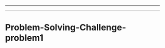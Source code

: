 ------------------------------------------------
-----------------------------------------------------------------------------------
# Problem-Solving-Challenge-problem1
